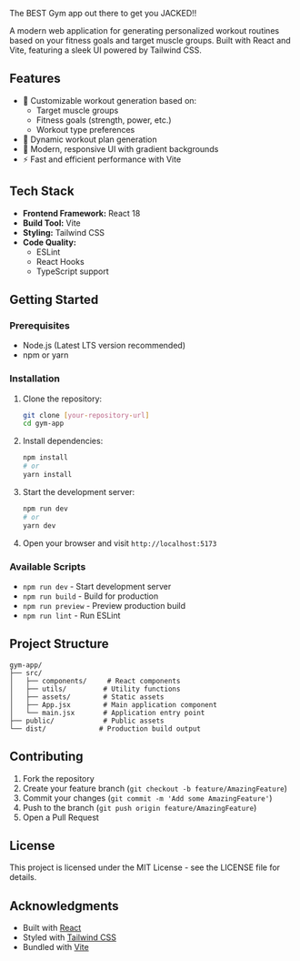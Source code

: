 The BEST Gym app out there to get you JACKED!!

A modern web application for generating personalized workout routines based on your fitness goals and target muscle groups. Built with React and Vite, featuring a sleek UI powered by Tailwind CSS.

## Features

- 🎯 Customizable workout generation based on:
  - Target muscle groups
  - Fitness goals (strength, power, etc.)
  - Workout type preferences
- 💪 Dynamic workout plan generation
- 🎨 Modern, responsive UI with gradient backgrounds
- ⚡ Fast and efficient performance with Vite

## Tech Stack

- **Frontend Framework:** React 18
- **Build Tool:** Vite
- **Styling:** Tailwind CSS
- **Code Quality:**
  - ESLint
  - React Hooks
  - TypeScript support

## Getting Started

### Prerequisites

- Node.js (Latest LTS version recommended)
- npm or yarn

### Installation

1. Clone the repository:
   ```bash
   git clone [your-repository-url]
   cd gym-app
   ```

2. Install dependencies:
   ```bash
   npm install
   # or
   yarn install
   ```

3. Start the development server:
   ```bash
   npm run dev
   # or
   yarn dev
   ```

4. Open your browser and visit `http://localhost:5173`

### Available Scripts

- `npm run dev` - Start development server
- `npm run build` - Build for production
- `npm run preview` - Preview production build
- `npm run lint` - Run ESLint

## Project Structure

```
gym-app/
├── src/
│   ├── components/     # React components
│   ├── utils/         # Utility functions
│   ├── assets/        # Static assets
│   ├── App.jsx        # Main application component
│   └── main.jsx       # Application entry point
├── public/            # Public assets
└── dist/             # Production build output
```

## Contributing

1. Fork the repository
2. Create your feature branch (`git checkout -b feature/AmazingFeature`)
3. Commit your changes (`git commit -m 'Add some AmazingFeature'`)
4. Push to the branch (`git push origin feature/AmazingFeature`)
5. Open a Pull Request

## License

This project is licensed under the MIT License - see the LICENSE file for details.

## Acknowledgments

- Built with [React](https://reactjs.org/)
- Styled with [Tailwind CSS](https://tailwindcss.com/)
- Bundled with [Vite](https://vitejs.dev/)
